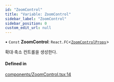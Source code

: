 ```yaml
---
id: "ZoomControl"
title: "Variable: ZoomControl"
sidebar_label: "ZoomControl"
sidebar_position: 0
custom_edit_url: null
---
```


• `Const` **ZoomControl**: `React.FC`<[`ZoomControlProps`](../interfaces/ZoomControlProps.md)\>

확대·축소 컨트롤을 생성한다.

#### Defined in

[components/ZoomControl.tsx:14](https://github.com/JaeSeoKim/react-kakao-maps/blob/66f59fe/src/components/ZoomControl.tsx#L14)
